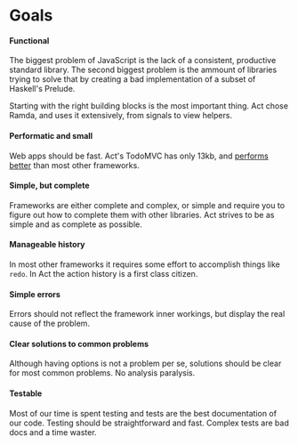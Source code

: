 # Goals

#### Functional

The biggest problem of JavaScript is the lack of a consistent, productive
standard library. The second biggest problem is the ammount of libraries trying
to solve that by creating a bad implementation of a subset of Haskell's
Prelude.

Starting with the right building blocks is the most important thing. Act chose
Ramda, and uses it extensively, from signals to view helpers.

#### Performatic and small

Web apps should be fast. Act's TodoMVC has only 13kb, and [performs better](https://github.com/joaomilho/todomvc-perf-comparison)
than most other frameworks.

#### Simple, but complete

Frameworks are either complete and complex, or simple and require you to figure
out how to complete them with other libraries. Act strives to be as simple and
as complete as possible.

#### Manageable history

In most other frameworks it requires some effort to accomplish things like
`redo`. In Act the action history is a first class citizen.

#### Simple errors

Errors should not reflect the framework inner workings, but display
the real cause of the problem.

#### Clear solutions to common problems

Although having options is not a problem per se, solutions should be clear for
most common problems. No analysis paralysis.

#### Testable

Most of our time is spent testing and tests are the best documentation of our
code. Testing should be straightforward and fast. Complex tests are bad docs
and a time waster.
